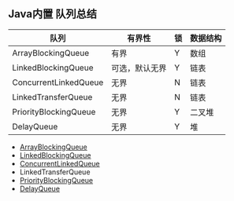 ## Java内置 队列总结

| 队列                  | 有界性         | 锁   | 数据结构 |
| --------------------- | -------------- | ---- | -------- |
| ArrayBlockingQueue    | 有界           | Y    | 数组     |
| LinkedBlockingQueue   | 可选，默认无界 | Y    | 链表     |
| ConcurrentLinkedQueue | 无界           | N    | 链表     |
| LinkedTransferQueue   | 无界           | N    | 链表     |
| PriorityBlockingQueue | 无界           | Y    | 二叉堆   |
| DelayQueue            | 无界           | Y    | 堆       |

- [ArrayBlockingQueue](https://jlj98.top/2018/07/29/Java-ArrayBlockingQueue/)
- [LinkedBlockingQueue](https://jlj98.top/2018/07/30/Java-LinkedBlockingDeque/)
- [ConcurrentLinkedQueue](https://jlj98.top/2018/07/27/Java-ConcurrentLinkedQueue/)
- LinkedTransferQueue
- [PriorityBlockingQueue](https://jlj98.top/2018/07/29/Java-PriorityBlockingQueue/)
- [DelayQueue](https://jlj98.top/2018/07/30/Java-DelayQueue/)